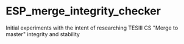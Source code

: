# ESP_merge_integrity_checker
 Initial experiments with the intent of researching TESIII CS "Merge to master" integrity and stability
